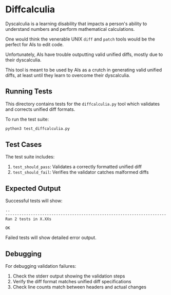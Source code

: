 # Diffcalculia

Dyscalculia is a learning disability that impacts a person's ability to understand numbers and perform mathematical calculations.

One would think the venerable UNIX `diff` and `patch` tools would be the perfect for AIs to edit code.

Unfortunately, AIs have trouble outputting valid unified diffs, mostly due to their dyscalculia.

This tool is meant to be used by AIs as a crutch in generating valid unified diffs, at least until they learn to overcome their dyscalculia.


## Running Tests

This directory contains tests for the `diffcalculia.py` tool which validates and corrects unified diff formats.

To run the test suite:

```bash
python3 test_diffcalculia.py
```

## Test Cases

The test suite includes:
1. `test_should_pass`: Validates a correctly formatted unified diff
2. `test_should_fail`: Verifies the validator catches malformed diffs

## Expected Output

Successful tests will show:
```
..
----------------------------------------------------------------------
Ran 2 tests in X.XXs

OK
```

Failed tests will show detailed error output.

## Debugging

For debugging validation failures:
1. Check the stderr output showing the validation steps
2. Verify the diff format matches unified diff specifications
3. Check line counts match between headers and actual changes
